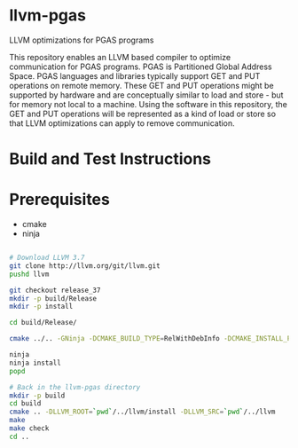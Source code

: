 # llvm-pgas
LLVM optimizations for PGAS programs

This repository enables an LLVM based compiler to optimize communication
for PGAS programs. PGAS is Partitioned Global Address Space. PGAS
languages and libraries typically support GET and PUT operations on
remote memory. These GET and PUT operations might be supported by
hardware and are conceptually similar to load and store - but for memory
not local to a machine. Using the software in this repository, the GET
and PUT operations will be represented as a kind of load or store so that
LLVM optimizations can apply to remove communication.

# Build and Test Instructions

# Prerequisites

* cmake
* ninja

```bash

# Download LLVM 3.7
git clone http://llvm.org/git/llvm.git
pushd llvm

git checkout release_37
mkdir -p build/Release
mkdir -p install

cd build/Release/

cmake ../.. -GNinja -DCMAKE_BUILD_TYPE=RelWithDebInfo -DCMAKE_INSTALL_PREFIX=`pwd`/../../install -DLLVM_ENABLE_ASSERTIONS=ON -DLLVM_INSTALL_UTILS=ON

ninja
ninja install
popd

# Back in the llvm-pgas directory
mkdir -p build
cd build
cmake .. -DLLVM_ROOT=`pwd`/../llvm/install -DLLVM_SRC=`pwd`/../llvm
make
make check
cd ..

```
